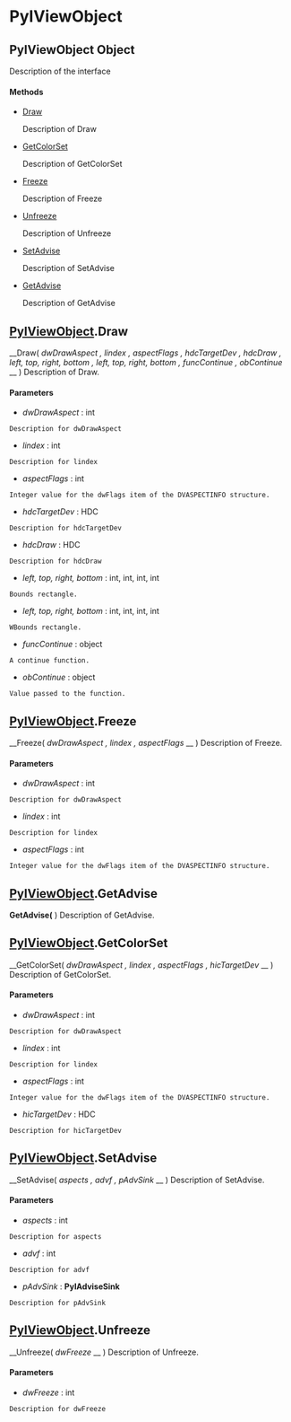 # PyIViewObject

## PyIViewObject Object

Description of the interface

#### Methods


  - [Draw](PyIViewObject.md#pyiviewobjectdraw)

    Description of Draw&nbsp;

  - [GetColorSet](PyIViewObject.md#pyiviewobjectgetcolorset)

    Description of GetColorSet&nbsp;

  - [Freeze](PyIViewObject.md#pyiviewobjectfreeze)

    Description of Freeze&nbsp;

  - [Unfreeze](PyIViewObject.md#pyiviewobjectunfreeze)

    Description of Unfreeze&nbsp;

  - [SetAdvise](PyIViewObject.md#pyiviewobjectsetadvise)

    Description of SetAdvise&nbsp;

  - [GetAdvise](PyIViewObject.md#pyiviewobjectgetadvise)

    Description of GetAdvise&nbsp;

## [PyIViewObject](#pyiviewobject).Draw

 __Draw( *dwDrawAspect*  *, lindex*  *, aspectFlags*  *, hdcTargetDev*  *, hdcDraw*  *, left, top, right, bottom*  *, left, top, right, bottom*  *, funcContinue*  *, obContinue* __ )
Description of Draw.

#### Parameters


  -  *dwDrawAspect* : int

    Description for dwDrawAspect

  -  *lindex* : int

    Description for lindex

  -  *aspectFlags* : int

    Integer value for the dwFlags item of the DVASPECTINFO structure.

  -  *hdcTargetDev* : HDC

    Description for hdcTargetDev

  -  *hdcDraw* : HDC

    Description for hdcDraw

  -  *left, top, right, bottom* : int, int, int, int

    Bounds rectangle.

  -  *left, top, right, bottom* : int, int, int, int

    WBounds rectangle.

  -  *funcContinue* : object

    A continue function.

  -  *obContinue* : object

    Value passed to the function.

## [PyIViewObject](#pyiviewobject).Freeze

 __Freeze( *dwDrawAspect*  *, lindex*  *, aspectFlags* __ )
Description of Freeze.

#### Parameters


  -  *dwDrawAspect* : int

    Description for dwDrawAspect

  -  *lindex* : int

    Description for lindex

  -  *aspectFlags* : int

    Integer value for the dwFlags item of the DVASPECTINFO structure.

## [PyIViewObject](#pyiviewobject).GetAdvise

 __GetAdvise(__ )
Description of GetAdvise.

## [PyIViewObject](#pyiviewobject).GetColorSet

 __GetColorSet( *dwDrawAspect*  *, lindex*  *, aspectFlags*  *, hicTargetDev* __ )
Description of GetColorSet.

#### Parameters


  -  *dwDrawAspect* : int

    Description for dwDrawAspect

  -  *lindex* : int

    Description for lindex

  -  *aspectFlags* : int

    Integer value for the dwFlags item of the DVASPECTINFO structure.

  -  *hicTargetDev* : HDC

    Description for hicTargetDev

## [PyIViewObject](#pyiviewobject).SetAdvise

 __SetAdvise( *aspects*  *, advf*  *, pAdvSink* __ )
Description of SetAdvise.

#### Parameters


  -  *aspects* : int

    Description for aspects

  -  *advf* : int

    Description for advf

  -  *pAdvSink* : __PyIAdviseSink__ 

    Description for pAdvSink

## [PyIViewObject](#pyiviewobject).Unfreeze

 __Unfreeze( *dwFreeze* __ )
Description of Unfreeze.

#### Parameters


  -  *dwFreeze* : int

    Description for dwFreeze